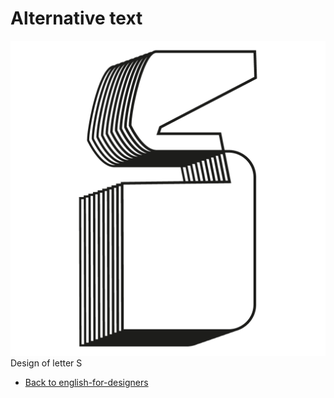 
# Alternative text

![Geometricly shaped thick capital letter S, tridimensional with linear shading.](capital-S-vokounova.png)
Design of letter S

- [Back to english-for-designers](READ.ME.md)
